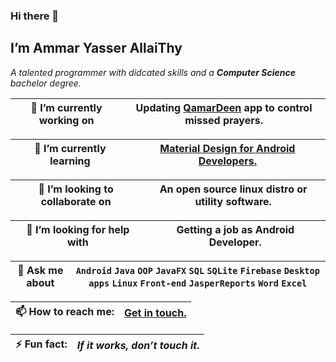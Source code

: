 ### Hi there 👋

<!--
**AmmarYasserAllaiThy/AmmarYasserAllaiThy** is a ✨ _special_ ✨ repository because its `README.md` (this file) appears on your GitHub profile.

Here are some ideas to get you started:

- 🔭 I’m currently working on ...
- 🌱 I’m currently learning ...
- 👯 I’m looking to collaborate on ...
- 🤔 I’m looking for help with ...
- 💬 Ask me about ...
- 📫 How to reach me: ...
- 😄 Pronouns: ...
- ⚡ Fun fact: ...
-->

## I’m Ammar Yasser AllaiThy
*A talented programmer with didcated skills and a **Computer Science** bachelor degree.*

| 🔭 I’m currently working on | Updating [QamarDeen](https://github.com/AmmarYasserAllaiThy/qamardeen-android) app to control missed prayers. |
|-|-|

| 🌱 I’m currently learning | [Material Design for Android Developers.](https://classroom.udacity.com/courses/ud862) |
|-|-|

| 👯 I’m looking to collaborate on | An **open source** linux distro or utility software. |
|-|-|

| 🤔 I’m looking for help with | Getting a job as **Android Developer**. |
|-|-|

| 💬 Ask me about | `Android` `Java` `OOP` `JavaFX` `SQL` `SQLite` `Firebase` `Desktop apps` `Linux` `Front-end` `JasperReports` `Word` `Excel`  |
|-|-|

| 📫 How to reach me: | [Get in touch.](https://ammaryasser.netlify.app/) |
|-|-|

| ⚡ Fun fact: | ***If it works, don’t touch it***. |
|-|-|

<!--
| 😄 Pronouns: | ... |
-->
